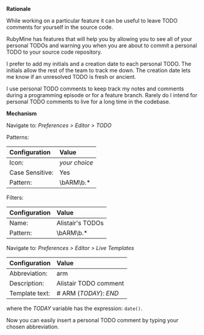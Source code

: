 **Rationale**

While working on a particular feature it can be useful to leave TODO comments for yourself in the source code.

RubyMine has features that will help you by allowing you to see all of your personal TODOs and warning you when you are about to commit a personal TODO to your source code repository.

I prefer to add my initials and a creation date to each personal TODO. The initials allow the rest of the team to track me down. The creation date lets me know if an unresolved TODO is fresh or ancient.

I use personal TODO comments to keep track my notes and comments during a programming episode or for a feature branch. Rarely do I intend for personal TODO comments to live for a long time in the codebase.

**Mechanism**

Navigate to: _Preferences > Editor > TODO_

Patterns:

| Configuration   | Value            |
| :-------------- | :--------------- |
| Icon:           | _your choice_    |
| Case Sensitive: | Yes              | 
| Pattern:        | \bARM\b.*        |

Filters:

| Configuration   | Value            |
| :-------------- | :--------------- |
| Name:           | Alistair's TODOs |  
| Pattern:        | \bARM\b.*        |

Navigate to: _Preferences > Editor > Live Templates_

| Configuration   | Value                  |
| :-------------- | :--------------------- |
| Abbreviation:   | arm                    |  
| Description:    | Alistair TODO comment  |
| Template text:  | # ARM ($TODAY$): $END$ |

where the $TODAY$ variable has the expression: `date()`.

Now you can easily insert a personal TODO comment by typing your chosen abbreviation.